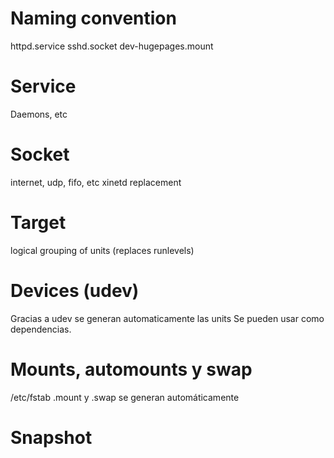 # Naming convention
httpd.service
sshd.socket
dev-hugepages.mount

# Service
Daemons, etc

# Socket
internet, udp, fifo, etc
xinetd replacement

# Target
logical grouping of units (replaces runlevels)

# Devices (udev)
Gracias a udev se generan automaticamente las units
Se pueden usar como dependencias.

# Mounts, automounts y swap
/etc/fstab
.mount y .swap se generan automáticamente

# Snapshot

